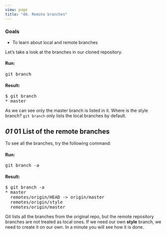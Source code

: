 ```yaml
---
view: page
title: "40. Remote branches"
---
```


<h3>Goals</h3>

<ul><li>To learn about local and remote branches</li></ul>

<p>Let&#8217;s take a look at the branches in our cloned repository.</p>

<h4 class="h4-pre">Run:</h4>

<pre class="instructions">git branch</pre>

<h4 class="h4-pre">Result:</h4>

<pre class="sample">$ git branch
* master</pre>

<p>As we can see only the master branch is listed in it. Where is the style branch? <code>git branch</code> only lists the local branches by default.</p>
<h2><em>01</em> 01 List of the remote branches</h2>

<p>To see all the branches, try the following command:</p>

<h4 class="h4-pre">Run:</h4>

<pre class="instructions">git branch -a</pre>

<h4 class="h4-pre">Result:</h4>

<pre class="sample">$ git branch -a
* master
  remotes/origin/HEAD -&gt; origin/master
  remotes/origin/style
  remotes/origin/master</pre>

<p>Git lists all the branches from the original repo, but the remote repository branches are not treated as local ones.  If we need our own <strong>style</strong> branch, we need to create it on our own. In a minute you will see how it is done.</p>
